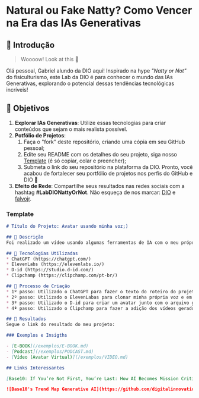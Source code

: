 # Natural ou Fake Natty? Como Vencer na Era das IAs Generativas

## 🚀 Introdução

> Woooow! Look at this 👀

Olá pessoal, Gabriel alundo da DIO aqui! Inspirado na hype _"Natty or Not"_ do fisiculturismo, este Lab da DIO é para conhecer o mundo das IAs Generativas, explorando o potencial dessas tendências tecnológicas incríveis!

## 🎯 Objetivos

1. **Explorar IAs Generativas**: Utilize essas tecnologias para criar conteúdos que sejam o mais realista possível. 
1. **Potfólio de Projetos**:
    1. Faça o "fork" deste repositório, criando uma cópia em seu GitHub pessoal;
    2. Edite seu README com os detalhes do seu projeto, siga nosso [Template](#template) (é só copiar, colar e preencher);
    3. Submeta o link do seu repositório na plataforma da DIO. Pronto, você acabou de fortalecer seu portfólio de projetos nos perfis do GitHub e DIO 🚀
1. **Efeito de Rede**: Compartilhe seus resultados nas redes sociais com a hashtag **#LabDIONattyOrNot**. Não esqueça de nos marcar: [DIO](https://www.linkedin.com/school/dio-makethechange) e [falvojr](https://www.linkedin.com/in/falvojr).

### Template

```markdown
# Título do Projeto: Avatar usando minha voz;)

## 📒 Descrição
Foi realizado um vídeo usando algumas ferramentas de IA com o meu próprio aúdio, Natural ou Fake Natty?

## 🤖 Tecnologias Utilizadas
* ChatGPT (https://chatgpt.com/)
* ElevenLabs (https://elevenlabs.io/)
* D-id (https://studio.d-id.com/)
* Clipchamp (https://clipchamp.com/pt-br/)

## 🧐 Processo de Criação
* 1º passo: Utilizado o ChatGPT para fazer o texto do roteiro do projeto, utilizando Promts elaborados.
* 2º passo: Utilizado o ElevenLabas para clonar minha própria voz e em seguida usamos ele para transformar o texto do roteiro para áudio com a minha voz clonada.
* 3º passo: Utilizado o D-id para criar um avatar junto com o arquivo gerado do Elevenlabs resultando em três aruivos de vídeo.
* 4ª passo: Utilizado o Clipchamp para fazer a adição dos vídeos gerados no D-id juntamente com a edição. 

## 🚀 Resultados
Segue o link do resultado do meu projeto: 

### Exemplos e Insigths

- [E-BOOK](/exemplos/E-BOOK.md)
- [Podcast](/exemplos/PODCAST.md)
- [Vídeo (Avatar Virtual)](/exemplos/VIDEO.md)

## Links Interessantes

[Base10: If You’re Not First, You’re Last: How AI Becomes Mission Critical](https://base10.vc/post/generative-ai-mission-critical/)

![Base10's Trend Map Generative AI](https://github.com/digitalinnovationone/lab-natty-or-not/assets/730492/f4df26e8-f8f7-4419-8252-c69d73ea930c)
